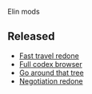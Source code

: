 Elin mods

## Released
- [Fast travel redone](./FastTravelRedone/)
- [Full codex browser](./FullCodexBrowser/)
- [Go around that tree](./GoAroundThatTree/)
- [Negotiation redone](./NegotiationRedone/)
